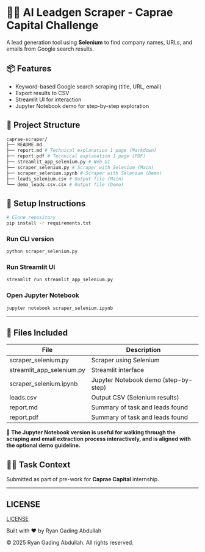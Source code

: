 # 🕵️‍♂️ AI Leadgen Scraper - Caprae Capital Challenge

A lead generation tool using **Selenium** to find company names, URLs, and emails from Google search results.

## 📦 Features

- Keyword-based Google search scraping (title, URL, email)
- Export results to CSV
- Streamlit UI for interaction
- Jupyter Notebook demo for step-by-step exploration

## 📁 Project Structure

```sh
caprae-scraper/
├── README.md
├── report.md # Technical explanation 1 page (Markdown)
├── report.pdf # Technical explanation 1 page (PDF)
├── streamlit_app_selenium.py # Web UI
├── scraper_selenium.py # Scraper with Selenium (Main)
├── scraper_selenium.ipynb # Scraper with Selenium (Demo)
├── leads_selenium.csv # Output file (Main)
└── demo_leads.csv.csv # Output file (Demo)
```

## 🚀 Setup Instructions

```bash
# Clone repository
pip install -r requirements.txt
```

### Run CLI version

```bash
python scraper_selenium.py
```

### Run Streamlit UI

```bash
streamlit run streamlit_app_selenium.py
```

### Open Jupyter Notebook

```bash
jupyter notebook scraper_selenium.ipynb
```

---

## 📄 Files Included

| File                      | Description                          |
| ------------------------- | ------------------------------------ |
| scraper_selenium.py       | Scraper using Selenium               |
| streamlit_app_selenium.py | Streamlit interface                  |
| scraper_selenium.ipynb    | Jupyter Notebook demo (step-by-step) |
| leads.csv                 | Output CSV (Selenium results)        |
| report.md                 | Summary of task and leads found      |
| report.pdf                | Summary of task and leads found      |

**📓 The Jupyter Notebook version is useful for walking through the scraping and email extraction process interactively, and is aligned with the optional demo guideline.**

## 🧑‍💼 Task Context

Submitted as part of pre-work for **Caprae Capital** internship.

---

## LICENSE

[LICENSE](LICENSE)

Built with ❤️ by Ryan Gading Abdullah

&copy; 2025 Ryan Gading Abdullah. All rights reserved.
